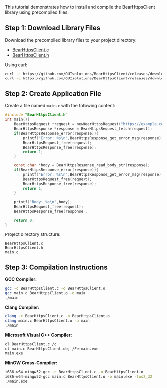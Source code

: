
This tutorial demonstrates how to install and compile the BearHttpsClient library using precompiled files.

## Step 1: Download Library Files
Download the precompiled library files to your project directory:
- [BearHttpsClient.c](https://github.com/OUIsolutions/BearHttpsClient/releases/download/0.6.0/BearHttpsClient.c)
- [BearHttpsClient.h](https://github.com/OUIsolutions/BearHttpsClient/releases/download/0.6.0/BearHttpsClient.h)

Using curl:
```bash
curl -L https://github.com/OUIsolutions/BearHttpsClient/releases/download/0.6.0/BearHttpsClient.c -o BearHttpsClient.c
curl -L https://github.com/OUIsolutions/BearHttpsClient/releases/download/0.6.0/BearHttpsClient.h -o BearHttpsClient.h
```

## Step 2: Create Application File
Create a file named `main.c` with the following content:
```c
#include "BearHttpsClient.h"
int main(){
    BearHttpsRequest *request = newBearHttpsRequest("https://example.com");   
    BearHttpsResponse *response = BearHttpsRequest_fetch(request);
    if(BearHttpsResponse_error(response)){
        printf("Error: %s\n",BearHttpsResponse_get_error_msg(response));
        BearHttpsRequest_free(request);
        BearHttpsResponse_free(response);
        return 1;
    }

    const char *body = BearHttpsResponse_read_body_str(response);
    if(BearHttpsResponse_error(response)){
        printf("Error: %s\n",BearHttpsResponse_get_error_msg(response));
        BearHttpsRequest_free(request);
        BearHttpsResponse_free(response); 
        return 1;
    }

    printf("Body: %s\n",body);
    BearHttpsRequest_free(request);
    BearHttpsResponse_free(response);

    return 0;
}
```

Project directory structure:
```
BearHttpsClient.c
BearHttpsClient.h
main.c
```

## Step 3: Compilation Instructions

**GCC Compiler:**
```bash     
gcc -c BearHttpsClient.c -o BearHttpsClient.o 
gcc main.c BearHttpsClient.o -o main
./main
```

**Clang Compiler:**
```bash
clang -c BearHttpsClient.c -o BearHttpsClient.o
clang main.c BearHttpsClient.o -o main
./main
```

**Microsoft Visual C++ Compiler:**
```bash
cl BearHttpsClient.c /c
cl main.c BearHttpsClient.obj /Fe:main.exe
main.exe
```

**MinGW Cross-Compiler:**
```bash
i686-w64-mingw32-gcc -c BearHttpsClient.c -o BearHttpsClient.o
i686-w64-mingw32-gcc main.c BearHttpsClient.o -o main.exe -lws2_32
./main.exe
```

